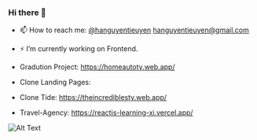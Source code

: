 ### Hi there 👋

- 📫 How to reach me: [@hanguyentieuyen](https://twitter.com/hanguyentieuyen) [hanguyentieuyen@gmail.com](https://gmail.com/)
- ⚡ I’m currently working on Frontend.
 
- Gradution Project: https://homeautoty.web.app/
- Clone Landing Pages:
- Clone Tide: https://theincrediblesty.web.app/ 
- Travel-Agency: https://reactjs-learning-xi.vercel.app/





![Alt Text](https://static.wixstatic.com/media/4cbe8d_f1ed2800a49649848102c68fc5a66e53~mv2.gif)
